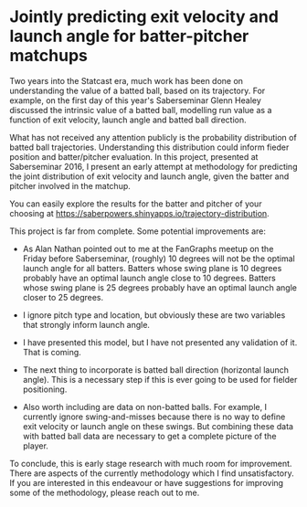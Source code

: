 Jointly predicting exit velocity and launch angle for batter-pitcher matchups
=============================================================================

Two years into the Statcast era, much work has been done on understanding the
value of a batted ball, based on its trajectory. For example, on the first day
of this year's Saberseminar Glenn Healey discussed the intrinsic value of a
batted ball, modelling run value as a function of exit velocity, launch angle
and batted ball direction.

What has not received any attention publicly is the probability distribution of
batted ball trajectories. Understanding this distribution could inform fieder
position and batter/pitcher evaluation. In this project, presented at
Saberseminar 2016, I present an early attempt at methodology for predicting
the joint distribution of exit velocity and launch angle, given the batter and
pitcher involved in the matchup.

You can easily explore the results for the batter and pitcher of your choosing
at https://saberpowers.shinyapps.io/trajectory-distribution.

This project is far from complete. Some potential improvements are:

  * As Alan Nathan pointed out to me at the FanGraphs meetup on the Friday
  before Saberseminar, (roughly) 10 degrees will not be the optimal launch
  angle for all batters. Batters whose swing plane is 10 degrees probably have
  an optimal launch angle close to 10 degrees. Batters whose swing plane is 25
  degrees probably have an optimal launch angle closer to 25 degrees.

  * I ignore pitch type and location, but obviously these are two variables
  that strongly inform launch angle.

  * I have presented this model, but I have not presented any validation of it.
  That is coming.

  * The next thing to incorporate is batted ball direction (horizontal launch
  angle). This is a necessary step if this is ever going to be used for fielder
  positioning.

  * Also worth including are data on non-batted balls. For example, I currently
  ignore swing-and-misses because there is no way to define exit velocity or
  launch angle on these swings. But combining these data with batted ball data
  are necessary to get a complete picture of the player.

To conclude, this is early stage research with much room for improvement. There
are aspects of the currently methodology which I find unsatisfactory. If you
are interested in this endeavour or have suggestions for improving some of the
methodology, please reach out to me.

